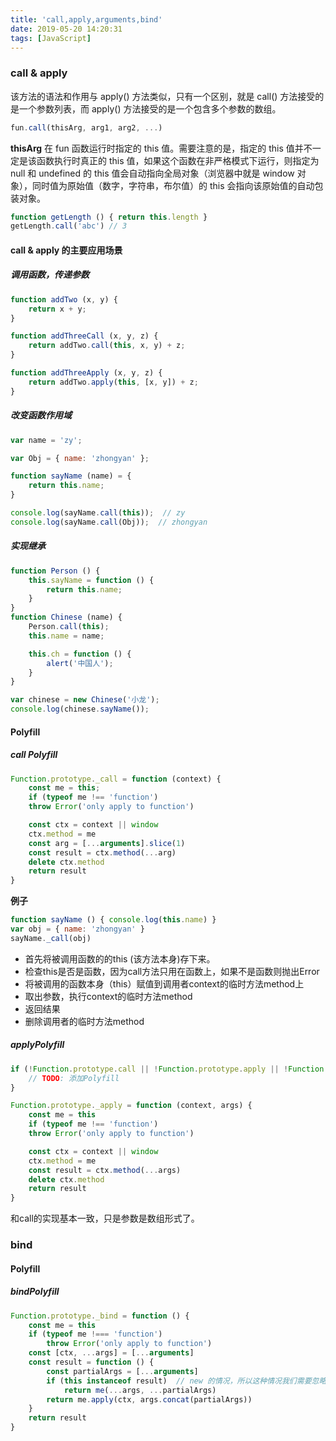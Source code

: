```yaml
---
title: 'call,apply,arguments,bind'
date: 2019-05-20 14:20:31
tags: [JavaScript]
---
```

### call & apply
该方法的语法和作用与 apply() 方法类似，只有一个区别，就是 call() 方法接受的是一个参数列表，而 apply() 方法接受的是一个包含多个参数的数组。

```javascript
fun.call(thisArg, arg1, arg2, ...)
```

<!--more-->

**thisArg**
在 fun 函数运行时指定的 this 值。需要注意的是，指定的 this 值并不一定是该函数执行时真正的 this 值，如果这个函数在非严格模式下运行，则指定为 null 和 undefined 的 this 值会自动指向全局对象（浏览器中就是 window 对象），同时值为原始值（数字，字符串，布尔值）的 this 会指向该原始值的自动包装对象。

```javascript
function getLength () { return this.length }
getLength.call('abc') // 3
```
#### call & apply 的主要应用场景

##### 调用函数，传递参数

```javascript
function addTwo (x, y) {
    return x + y;
}

function addThreeCall (x, y, z) {
    return addTwo.call(this, x, y) + z;
}

function addThreeApply (x, y, z) {
    return addTwo.apply(this, [x, y]) + z;
}
```

##### 改变函数作用域

```javascript
var name = 'zy';

var Obj = { name: 'zhongyan' };

function sayName (name) = {
    return this.name;
}

console.log(sayName.call(this));  // zy
console.log(sayName.call(Obj));  // zhongyan
```

##### 实现继承

```javascript
function Person () {
    this.sayName = function () {
        return this.name;
    }
}
function Chinese (name) {
    Person.call(this);
    this.name = name;

    this.ch = function () {
        alert('中国人');
    }
}

var chinese = new Chinese('小龙');
console.log(chinese.sayName());
```

#### Polyfill
##### call Polyfill
```javascript
Function.prototype._call = function (context) {
    const me = this;
    if (typeof me !== 'function')
    throw Error('only apply to function')

    const ctx = context || window
    ctx.method = me
    const arg = [...arguments].slice(1)
    const result = ctx.method(...arg)
    delete ctx.method
    return result
}
```
**例子**
```javascript
function sayName () { console.log(this.name) }
var obj = { name: 'zhongyan' }
sayName._call(obj)
```

- 首先将被调用函数的的this (该方法本身)存下来。
- 检查this是否是函数，因为call方法只用在函数上，如果不是函数则抛出Error
- 将被调用的函数本身（this）赋值到调用者context的临时方法method上
- 取出参数，执行context的临时方法method
- 返回结果
- 删除调用者的临时方法method

##### applyPolyfill

```javascript
if (!Function.prototype.call || !Function.prototype.apply || !Function.prototype.bind) {
    // TODO: 添加Polyfill
}
```

```javascript
Function.prototype._apply = function (context, args) {
    const me = this
    if (typeof me !== 'function')
    throw Error('only apply to function')

    const ctx = context || window
    ctx.method = me
    const result = ctx.method(...args)
    delete ctx.method
    return result
}
```
和call的实现基本一致，只是参数是数组形式了。

### bind

#### Polyfill

##### bindPolyfill

```javascript
Function.prototype._bind = function () {
    const me = this
    if (typeof me !=== 'function')
        throw Error('only apply to function')
    const [ctx, ...args] = [...arguments]
    const result = function () {
        const partialArgs = [...arguments]
        if (this instanceof result)  // new 的情况，所以这种情况我们需要忽略传入的this
            return me(...args, ...partialArgs)
        return me.apply(ctx, args.concat(partialArgs))
    }
    return result
}
```




